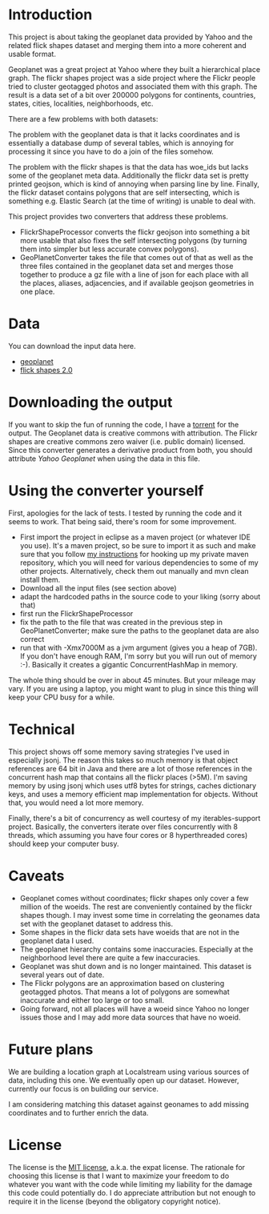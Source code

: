 # Introduction

This project is about taking the geoplanet data provided by Yahoo and the related flick shapes dataset and merging them into a more coherent and usable format.

Geoplanet was a great project at Yahoo where they built a hierarchical place graph. The flickr shapes project was a side project where the Flickr people tried to cluster geotagged photos and associated them with this graph. The result is a data set of a bit over 200000 polygons for continents, countries, states, cities, localities, neighborhoods, etc. 

There are a few problems with both datasets:

The problem with the geoplanet data is that it lacks coordinates and is essentially a database dump of several tables, which is annoying for processing it since you have to do a join of the files somehow.

The problem with the flickr shapes is that the data has woe_ids but lacks some of the geoplanet meta data. Additionally the flickr data set is pretty printed geojson, which is kind of annoying when parsing line by line. Finally, the flickr dataset contains polygons that are self intersecting, which is something e.g. Elastic Search (at the time of writing) is unable to deal with.

This project provides two converters that address these problems.

- FlickrShapeProcessor converts the flickr geojson into something a bit more usable that also fixes the self intersecting polygons (by turning them into simpler but less accurate convex polygons).
- GeoPlanetConverter takes the file that comes out of that as well as the three files contained in the geoplanet data set and merges those together to produce a gz file with a line of json for each place with all the places, aliases, adjacencies, and if available geojson geometries in one place.

# Data

You can download the input data here.
 - [geoplanet](http://archive.org/search.php?query=geoplanet)
 - [flick shapes 2.0](http://code.flickr.net/2011/01/08/flickr-shapefiles-public-dataset-2-0/)

# Downloading the output

If you want to skip the fun of running the code, I have a [torrent](geoplanet.json.gz.torrent) for the output. The Geoplanet data is creative commons with attribution. The Flickr shapes are creative commons zero waiver (i.e. public domain) licensed. Since this converter generates a derivative product from both, you should attribute *Yahoo Geoplanet* when using the data in this file.
 
# Using the converter yourself

First, apologies for the lack of tests. I tested by running the code and it seems to work. That being said, there's room for some improvement.

- First import the project in eclipse as a maven project (or whatever IDE you use). It's a maven project, so be sure to import it as such and make sure that you follow [my instructions](http://www.jillesvangurp.com/2013/02/27/maven-and-my-github-projects/) for hooking up my private maven repository, which you will need for various dependencies to some of my other projects. Alternatively, check them out manually and mvn clean install them.
- Download all the input files (see section above)
- adapt the hardcoded paths in the source code to your liking (sorry about that)
- first run the FlickrShapeProcessor
- fix the path to the file that was created in the previous step in GeoPlanetConverter; make sure the paths to the geoplanet data are also correct
- run that with -Xmx7000M as a jvm argument (gives you a heap of 7GB). If you don't have enough RAM, I'm sorry but you will run out of memory :-). Basically it creates a gigantic ConcurrentHashMap in memory.

The whole thing should be over in about 45 minutes. But your mileage may vary. If you are using a laptop, you might want to plug in since this thing will keep your CPU busy for a while.

# Technical

This project shows off some memory saving strategies I've used in especially jsonj. The reason this takes so much memory is that object references are 64 bit in Java and there are a lot of those references in the concurrent hash map that contains all the flickr places (>5M). I'm saving memory by using jsonj which uses utf8 bytes for strings, caches dictionary keys, and uses a memory efficient map implementation for objects. Without that, you would need a lot more memory.

Finally, there's a bit of concurrency as well courtesy of my iterables-support project. Basically, the converters iterate over files concurrently with 8 threads, which assuming you have four cores or 8 hyperthreaded cores) should keep your computer busy.

# Caveats

- Geoplanet comes without coordinates; flickr shapes only cover a few million of the woeids. The rest are conveniently contained by the flickr shapes though. I may invest some time in correlating the geonames data set with the geoplanet dataset to address this.
- Some shapes in the flickr data sets have woeids that are not in the geoplanet data I used.
- The geoplanet hierarchy contains some inaccuracies. Especially at the neighborhood level there are quite a few inaccuracies.
- Geoplanet was shut down and is no longer maintained. This dataset is several years out of date. 
- The Flickr polygons are an approximation based on clustering geotagged photos. That means a lot of polygons are somewhat inaccurate and either too large or too small.
- Going forward, not all places will have a woeid since Yahoo no longer issues those and I may add more data sources that have no woeid.

# Future plans

We are building a location graph at Localstream using various sources of data, including this one. We eventually open up our dataset. However, currently our focus is on building our service. 

I am considering matching this dataset against geonames to add missing coordinates and to further enrich the data. 

# License

The license is the [MIT license](http://en.wikipedia.org/wiki/MIT_License), a.k.a. the expat license. The rationale for choosing this license is that I want to maximize your freedom to do whatever you want with the code while limiting my liability for the damage this code could potentially do. I do appreciate attribution but not enough to require it in the license (beyond the obligatory copyright notice).


